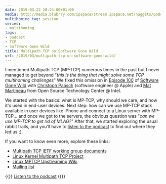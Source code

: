 ```yaml
---
date: 2019-03-22 10:24:00+01:00
media: http://media.blubrry.com/ipspace/stream.ipspace.net/nuggets/podcast/Show_100-Multipath_TCP.mp3
multihoming_tag: session
series:
- multihoming
tags:
- podcast
- TCP
- Software Gone Wild
title: Multipath TCP on Software Gone Wild
url: /2019/03/multipath-tcp-on-software-gone-wild/
---
```

I mentioned Multipath TCP (MP-TCP) numerous times in the past but I never managed to get beyond "*this is the thing that might solve some TCP multihoming challenges*" We fixed this omission in [Episode 100](http://media.blubrry.com/ipspace/stream.ipspace.net/nuggets/podcast/Show_100-Multipath_TCP.mp3) of [Software Gone Wild](https://www.ipspace.net/Podcast/Software_Gone_Wild) with [Christoph Paasch](https://www.linkedin.com/in/christophpaasch/) (software engineer @ Apple) and [Mat Martineau](https://www.linkedin.com/in/matmartineau/) from Open Source Technology Center @ Intel.
<!--more-->
We started with the basics: what is MP-TCP, why should we care, and how it's used in end-user devices. Next step: how can we use MP-TCP stack available in user devices like iPhone and connect to a Linux server with MP-TCP... and once we got to the servers, the obvious question was "*can we use MP-TCP* *to get rid of MLAG?"* After that, we started exploring the usual rabbit trails, and you'll have to [listen to the podcast](http://media.blubrry.com/ipspace/stream.ipspace.net/nuggets/podcast/Show_100-Multipath_TCP.mp3) to find out where they led us ;).

If you want to know even more, explore these links:

-   [Multipath TCP IETF working group documents](https://datatracker.ietf.org/wg/mptcp/documents/)
-   [Linux Kernel Multipath TCP Project](https://multipath-tcp.org/)
-   [Linux MPTCP Upstreaming Wiki](https://github.com/multipath-tcp/mptcp_net-next/wiki)
-   [Mailing list](https://listes-2.sipr.ucl.ac.be/sympa/info/mptcp-dev)

{{<jump>}}
[Listen to the podcast](http://media.blubrry.com/ipspace/stream.ipspace.net/nuggets/podcast/Show_100-Multipath_TCP.mp3)
{{</jump>}}
